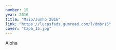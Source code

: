 ```yaml
---
number: 15
year: 2016
title: "Maio/Junho 2016"
link: "https://lucasfads.gumroad.com/l/dmbr15"
cover: "Capa_15.jpg"
---
```

Aloha
